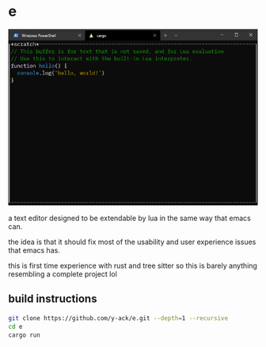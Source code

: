 # e

![image of editor window](screen.png)

a text editor designed to be extendable by lua in the same way that
emacs can.

the idea is that it should fix most of the usability and user
experience issues that emacs has.

this is first time experience with rust and tree sitter
so this is barely anything resembling a complete project lol

## build instructions
```sh
git clone https://github.com/y-ack/e.git --depth=1 --recursive
cd e
cargo run
```
